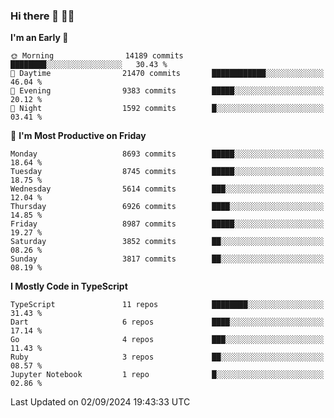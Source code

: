 ### Hi there 👋 🧑‍💻



<!--START_SECTION:waka-->
**I'm an Early 🐤** 

```text
🌞 Morning                14189 commits       ████████░░░░░░░░░░░░░░░░░   30.43 % 
🌆 Daytime                21470 commits       ████████████░░░░░░░░░░░░░   46.04 % 
🌃 Evening                9383 commits        █████░░░░░░░░░░░░░░░░░░░░   20.12 % 
🌙 Night                  1592 commits        █░░░░░░░░░░░░░░░░░░░░░░░░   03.41 % 
```
📅 **I'm Most Productive on Friday** 

```text
Monday                   8693 commits        █████░░░░░░░░░░░░░░░░░░░░   18.64 % 
Tuesday                  8745 commits        █████░░░░░░░░░░░░░░░░░░░░   18.75 % 
Wednesday                5614 commits        ███░░░░░░░░░░░░░░░░░░░░░░   12.04 % 
Thursday                 6926 commits        ████░░░░░░░░░░░░░░░░░░░░░   14.85 % 
Friday                   8987 commits        █████░░░░░░░░░░░░░░░░░░░░   19.27 % 
Saturday                 3852 commits        ██░░░░░░░░░░░░░░░░░░░░░░░   08.26 % 
Sunday                   3817 commits        ██░░░░░░░░░░░░░░░░░░░░░░░   08.19 % 
```


**I Mostly Code in TypeScript** 

```text
TypeScript               11 repos            ████████░░░░░░░░░░░░░░░░░   31.43 % 
Dart                     6 repos             ████░░░░░░░░░░░░░░░░░░░░░   17.14 % 
Go                       4 repos             ███░░░░░░░░░░░░░░░░░░░░░░   11.43 % 
Ruby                     3 repos             ██░░░░░░░░░░░░░░░░░░░░░░░   08.57 % 
Jupyter Notebook         1 repo              █░░░░░░░░░░░░░░░░░░░░░░░░   02.86 % 
```




 Last Updated on 02/09/2024 19:43:33 UTC
<!--END_SECTION:waka-->


